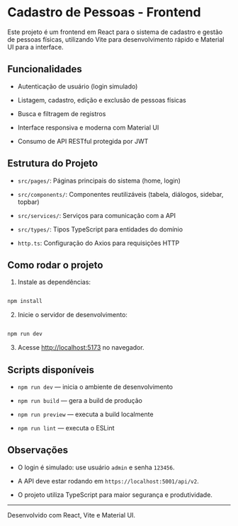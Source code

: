 
#  Cadastro de Pessoas - Frontend

  

Este projeto é um frontend em React para o sistema de cadastro e gestão de pessoas físicas, utilizando Vite para desenvolvimento rápido e Material UI para a interface.

  

##  Funcionalidades

  

- Autenticação de usuário (login simulado)

- Listagem, cadastro, edição e exclusão de pessoas físicas

- Busca e filtragem de registros

- Interface responsiva e moderna com Material UI

- Consumo de API RESTful protegida por JWT

  

##  Estrutura do Projeto

  

-  `src/pages/`: Páginas principais do sistema (home, login)

-  `src/components/`: Componentes reutilizáveis (tabela, diálogos, sidebar, topbar)

-  `src/services/`: Serviços para comunicação com a API

-  `src/types/`: Tipos TypeScript para entidades do domínio

-  `http.ts`: Configuração do Axios para requisições HTTP

  

##  Como rodar o projeto

  

1. Instale as dependências:

  

```bash

npm install

```

  

2. Inicie o servidor de desenvolvimento:

  

```bash

npm run dev

```

  

3. Acesse [http://localhost:5173](http://localhost:5173) no navegador.

  

##  Scripts disponíveis

  

-  `npm run dev` — inicia o ambiente de desenvolvimento

-  `npm run build` — gera a build de produção

-  `npm run preview` — executa a build localmente

-  `npm run lint` — executa o ESLint

  

##  Observações

  

- O login é simulado: use usuário `admin` e senha `123456`.

- A API deve estar rodando em `https://localhost:5001/api/v2`.

- O projeto utiliza TypeScript para maior segurança e produtividade.

  

---

  

Desenvolvido com React, Vite e Material UI.